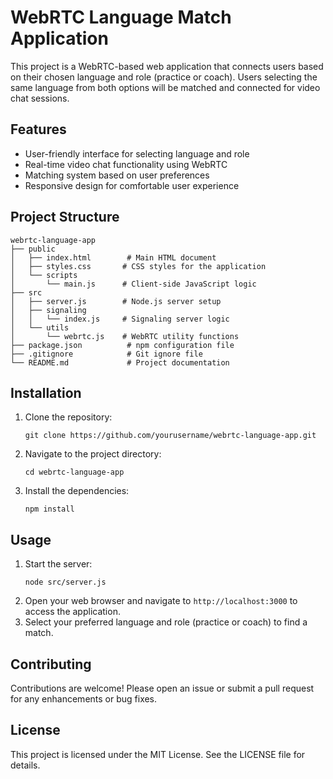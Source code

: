 # WebRTC Language Match Application

This project is a WebRTC-based web application that connects users based on their chosen language and role (practice or coach). Users selecting the same language from both options will be matched and connected for video chat sessions.

## Features

- User-friendly interface for selecting language and role
- Real-time video chat functionality using WebRTC
- Matching system based on user preferences
- Responsive design for comfortable user experience

## Project Structure

```
webrtc-language-app
├── public
│   ├── index.html        # Main HTML document
│   ├── styles.css       # CSS styles for the application
│   └── scripts
│       └── main.js      # Client-side JavaScript logic
├── src
│   ├── server.js        # Node.js server setup
│   ├── signaling
│   │   └── index.js     # Signaling server logic
│   └── utils
│       └── webrtc.js    # WebRTC utility functions
├── package.json          # npm configuration file
├── .gitignore            # Git ignore file
└── README.md             # Project documentation
```

## Installation

1. Clone the repository:
   ```
   git clone https://github.com/yourusername/webrtc-language-app.git
   ```
2. Navigate to the project directory:
   ```
   cd webrtc-language-app
   ```
3. Install the dependencies:
   ```
   npm install
   ```

## Usage

1. Start the server:
   ```
   node src/server.js
   ```
2. Open your web browser and navigate to `http://localhost:3000` to access the application.
3. Select your preferred language and role (practice or coach) to find a match.

## Contributing

Contributions are welcome! Please open an issue or submit a pull request for any enhancements or bug fixes.

## License

This project is licensed under the MIT License. See the LICENSE file for details.